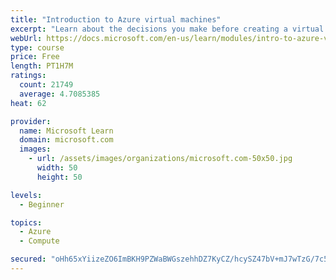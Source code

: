 ```yaml
---
title: "Introduction to Azure virtual machines"
excerpt: "Learn about the decisions you make before creating a virtual machine, the options to create and manage the VM, and the extensions and services you use to manage your VM."
webUrl: https://docs.microsoft.com/en-us/learn/modules/intro-to-azure-virtual-machines/
type: course
price: Free
length: PT1H7M
ratings:
  count: 21749
  average: 4.7085385
heat: 62

provider:
  name: Microsoft Learn
  domain: microsoft.com
  images:
    - url: /assets/images/organizations/microsoft.com-50x50.jpg
      width: 50
      height: 50

levels:
  - Beginner

topics:
  - Azure
  - Compute

secured: "oHh65xYiizeZO6ImBKH9PZWaBWGszehhDZ7KyCZ/hcySZ47bV+mJ7wTzG/7c5JeenEwfmbxGIJgoswg0rzGBOtq+Ni9tl2nU2Ea++Zjvj2H73e286qrn8bXQtkS8CwHW0BR58FE6nrR+NL2eoJKIazfvCIGsgDTruHaoHdIwCubtLLgORdzfNpEzuctBlbSFUw+0YsV674TWFEsLqtNVw7jwI8KvUBo28uxPLD/hzqxZLsjuvND/BUzN+lh1GLOYCp6Pj6vZOh2xhgJt5+yMUo8+mqOo6dOvjx/fDFcan7J/A49ItGSMOLp2HaS+RoxzvySHA/kcP4/sSUiIuFuGa+XIisfM2Widgo/b0utco8ecrRrsWizqhO2GQLf4bUTaNvRa/Ef76Bcjr2DvN+QBvY5d9edi1AN0v9Yf93/r8wjNV1QyIwcjnsXcFd4keEvA;hZScyAuRK/x/L54rhmGYiQ=="
---
```


